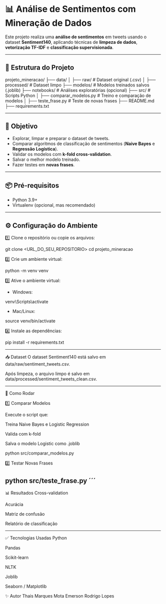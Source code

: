 # 📊 Análise de Sentimentos com Mineração de Dados

Este projeto realiza uma **análise de sentimentos** em tweets usando o dataset **Sentiment140**, aplicando técnicas de **limpeza de dados**, **vetorização TF-IDF** e **classificação supervisionada**.

---

## 📁 Estrutura do Projeto

projeto_mineracao/
├── data/
│ ├── raw/ # Dataset original (.csv)
│ ├── processed/ # Dataset limpo
├── modelos/ # Modelos treinados salvos (.joblib)
├── notebooks/ # Análises exploratórias (opcional)
├── src/ # Scripts Python
│ ├── comparar_modelos.py # Treino e comparação de modelos
│ ├── teste_frase.py # Teste de novas frases
├── README.md
├── requirements.txt


---

## 📌 Objetivo

- Explorar, limpar e preparar o dataset de tweets.
- Comparar algoritmos de classificação de sentimentos (**Naive Bayes** e **Regressão Logística**).
- Validar os modelos com **k-fold cross-validation**.
- Salvar o melhor modelo treinado.
- Fazer testes em **novas frases**.

---

## 📦 Pré-requisitos

- Python 3.9+  
- Virtualenv (opcional, mas recomendado)

---

## ⚙️ Configuração do Ambiente

1️⃣ Clone o repositório ou copie os arquivos:

git clone <URL_DO_SEU_REPOSITORIO>
cd projeto_mineracao

2️⃣ Crie um ambiente virtual:


python -m venv venv

3️⃣ Ative o ambiente virtual:

- Windows:

venv\Scripts\activate

- Mac/Linux:

source venv/bin/activate

4️⃣ Instale as dependências:


pip install -r requirements.txt

---
📥 Dataset
O dataset Sentiment140 está salvo em data/raw/sentiment_tweets.csv.

Após limpeza, o arquivo limpo é salvo em data/processed/sentiment_tweets_clean.csv.

---
🚀 Como Rodar

1️⃣ Comparar Modelos

Execute o script que:

Treina Naive Bayes e Logistic Regression

Valida com k-fold

Salva o modelo Logistic como .joblib

python src/comparar_modelos.py


2️⃣ Testar Novas Frases

python src/teste_frase.py
´´´
---
📊 Resultados
Cross-validation

Acurácia

Matriz de confusão

Relatório de classificação

---
✅ Tecnologias Usadas
Python

Pandas

Scikit-learn

NLTK

Joblib

Seaborn / Matplotlib



✨ Autor
Thais Marques Mota
Emerson Rodrigo Lopes

